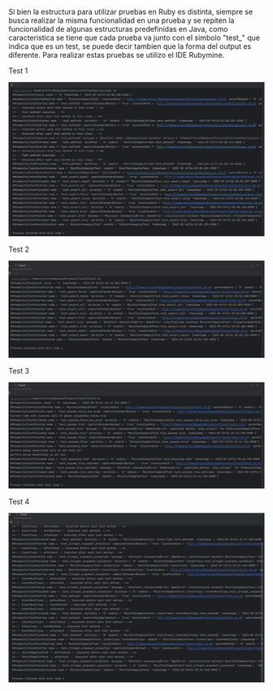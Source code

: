 Si bien la estructura para utilizar pruebas en Ruby es distinta, siempre se busca realizar la misma funcionalidad en una prueba y se repiten la funcionalidad de algunas estructuras predefinidas en Java, como caracteristica se tiene que cada prueba va junto con el simbolo "test_" que indica que es un test, se puede decir tambien que la forma del output es diferente. Para realizar estas pruebas se utilizo el IDE Rubymine. 

Test 1 

![](https://github.com/Kinartb/CC3S2/blob/main/Actividad_1%3AUso_de_JUnit5_y_RSpec/Imagenes/Rubyprueba1.png)

Test 2

![](https://github.com/Kinartb/CC3S2/blob/main/Actividad_1%3AUso_de_JUnit5_y_RSpec/Imagenes/Rubyprueba2.png)

Test 3

![](https://github.com/Kinartb/CC3S2/blob/main/Actividad_1%3AUso_de_JUnit5_y_RSpec/Imagenes/Rubyprueba3.png)

Test 4

![](https://github.com/Kinartb/CC3S2/blob/main/Actividad_1%3AUso_de_JUnit5_y_RSpec/Imagenes/Rubyprueba4.png)
